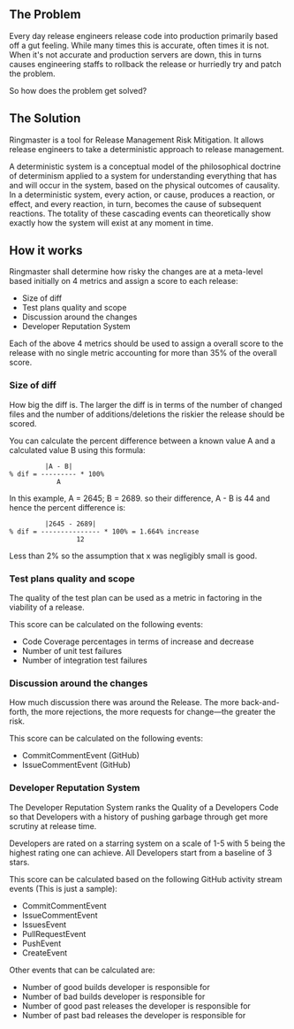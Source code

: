 ## The Problem
Every day release engineers release code into production primarily based off a gut feeling. While many times this is accurate, often times it is not. When it's not accurate and production servers are down, this in turns causes engineering staffs to rollback the release or hurriedly try and patch the problem.

So how does the problem get solved?

## The Solution
Ringmaster is a tool for Release Management Risk Mitigation. It allows release engineers to take a deterministic approach to release management.

A deterministic system is a conceptual model of the philosophical doctrine of determinism applied to a system for understanding everything that has and will occur in the system, based on the physical outcomes of causality. In a deterministic system, every action, or cause, produces a reaction, or effect, and every reaction, in turn, becomes the cause of subsequent reactions. The totality of these cascading events can theoretically show exactly how the system will exist at any moment in time.

## How it works
Ringmaster shall determine how risky the changes are at a meta-level based initially on 4 metrics and assign a score to each release:

* Size of diff
* Test plans quality and scope
* Discussion around the changes
* Developer Reputation System

Each of the above 4 metrics should be used to assign a overall score to the release with no single metric accounting for more than 35% of the overall score.

### Size of diff
How big the diff is. The larger the diff is in terms of the number of changed files and the number of additions/deletions the riskier the release should be scored. 

You can calculate the percent difference between a known value A and a calculated value B  using this formula:
```
         |A - B|
% dif = --------- * 100%
            A
```
In this example, A = 2645; B = 2689. so their difference, A - B is 44 and hence the percent difference is:
```
         |2645 - 2689|
% dif = --------------- * 100% = 1.664% increase
                 12
```
Less than 2% so the assumption that x was negligibly small is good.

### Test plans quality and scope
The quality of the test plan can be used as a metric in factoring in the viability of a release. 

This score can be calculated on the following events:

* Code Coverage percentages in terms of increase and decrease
* Number of unit test failures
* Number of integration test failures

### Discussion around the changes
How much discussion there was around the Release.  The more back-and-forth, the more rejections, the more requests for change—the greater the risk.

This score can be calculated on the following events:

* CommitCommentEvent (GitHub) 
* IssueCommentEvent (GitHub) 

### Developer Reputation System
The Developer Reputation System ranks the Quality of a Developers Code so that Developers with a history of pushing garbage through get more scrutiny at release time. 

Developers are rated on a starring system on a scale of 1-5 with 5 being the highest rating one can achieve. All Developers start from a baseline of 3 stars.

This score can be calculated based on the following GitHub activity stream events (This is just a sample):

* CommitCommentEvent 
* IssueCommentEvent 
* IssuesEvent 
* PullRequestEvent 
* PushEvent 
* CreateEvent 

Other events that can be calculated are:
* Number of good builds developer is responsible for
* Number of bad builds developer is responsible for
* Number of good past releases the developer is responsible for
* Number of past bad releases the developer is responsible for



